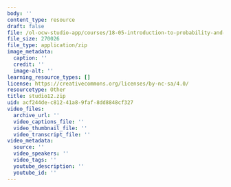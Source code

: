 ```yaml
---
body: ''
content_type: resource
draft: false
file: /ol-ocw-studio-app/courses/18-05-introduction-to-probability-and-statistics-spring-2014/studio12.zip
file_size: 270026
file_type: application/zip
image_metadata:
  caption: ''
  credit: ''
  image-alt: ''
learning_resource_types: []
license: https://creativecommons.org/licenses/by-nc-sa/4.0/
resourcetype: Other
title: studio12.zip
uid: acf244de-c812-41a8-9faf-8dd8848cf327
video_files:
  archive_url: ''
  video_captions_file: ''
  video_thumbnail_file: ''
  video_transcript_file: ''
video_metadata:
  source: ''
  video_speakers: ''
  video_tags: ''
  youtube_description: ''
  youtube_id: ''
---
```

